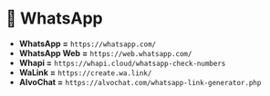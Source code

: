 
# 💬 WhatsApp
- **WhatsApp =** `https://whatsapp.com/`
- **WhatsApp Web =** `https://web.whatsapp.com/`
- **Whapi =** `https://whapi.cloud/whatsapp-check-numbers`
- **WaLink =** `https://create.wa.link/`
- **AlvoChat =** `https://alvochat.com/whatsapp-link-generator.php`

